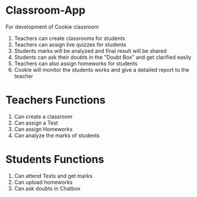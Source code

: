 # Classroom-App
For development of Cookie classroom

1. Teachers can create classrooms for students
2. Teachers can assign live quizzes for students
3. Students marks will be analyzed and final result will be shared
4. Students can ask their doubts in the "Doubt Box" and get clarified easily
5. Teachers can also assign homeworks for students
6. Cookie will monitor the students works and give a detailed report to the teacher


# Teachers Functions
1. Can create a classroom
2. Can assign a Test 
3. Can assign Homeworks
4. Can analyze the marks of students

# Students Functions
1. Can attend Tests and get marks
2. Can upload homeworks
3. Can ask doubts in Chatbox

